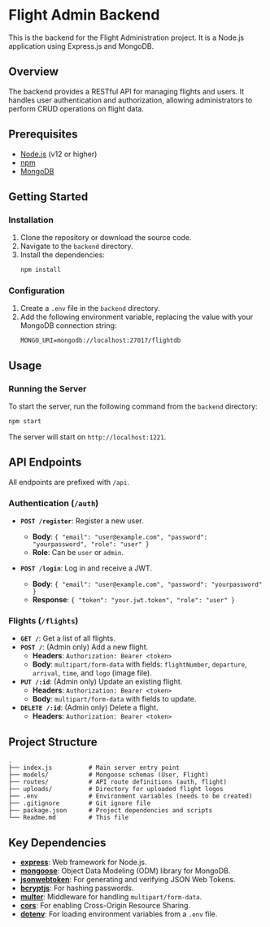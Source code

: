 # Flight Admin Backend

This is the backend for the Flight Administration project. It is a Node.js application using Express.js and MongoDB.

## Overview

The backend provides a RESTful API for managing flights and users. It handles user authentication and authorization, allowing administrators to perform CRUD operations on flight data.

## Prerequisites

- [Node.js](https://nodejs.org/) (v12 or higher)
- [npm](https://www.npmjs.com/)
- [MongoDB](https://www.mongodb.com/)

## Getting Started

### Installation

1.  Clone the repository or download the source code.
2.  Navigate to the `backend` directory.
3.  Install the dependencies:
    ```bash
    npm install
    ```

### Configuration

1.  Create a `.env` file in the `backend` directory.
2.  Add the following environment variable, replacing the value with your MongoDB connection string:
    ```
    MONGO_URI=mongodb://localhost:27017/flightdb
    ```

## Usage

### Running the Server

To start the server, run the following command from the `backend` directory:

```bash
npm start
```

The server will start on `http://localhost:1221`.

## API Endpoints

All endpoints are prefixed with `/api`.

### Authentication (`/auth`)

-   **`POST /register`**: Register a new user.
    -   **Body**: `{ "email": "user@example.com", "password": "yourpassword", "role": "user" }`
    -   **Role**: Can be `user` or `admin`.

-   **`POST /login`**: Log in and receive a JWT.
    -   **Body**: `{ "email": "user@example.com", "password": "yourpassword" }`
    -   **Response**: `{ "token": "your.jwt.token", "role": "user" }`

### Flights (`/flights`)

-   **`GET /`**: Get a list of all flights.
-   **`POST /`**: (Admin only) Add a new flight.
    -   **Headers**: `Authorization: Bearer <token>`
    -   **Body**: `multipart/form-data` with fields: `flightNumber`, `departure`, `arrival`, `time`, and `logo` (image file).
-   **`PUT /:id`**: (Admin only) Update an existing flight.
    -   **Headers**: `Authorization: Bearer <token>`
    -   **Body**: `multipart/form-data` with fields to update.
-   **`DELETE /:id`**: (Admin only) Delete a flight.
    -   **Headers**: `Authorization: Bearer <token>`

## Project Structure

```
.
├── index.js          # Main server entry point
├── models/           # Mongoose schemas (User, Flight)
├── routes/           # API route definitions (auth, flight)
├── uploads/          # Directory for uploaded flight logos
├── .env              # Environment variables (needs to be created)
├── .gitignore        # Git ignore file
├── package.json      # Project dependencies and scripts
└── Readme.md         # This file
```

## Key Dependencies

-   **[express](https://expressjs.com/)**: Web framework for Node.js.
-   **[mongoose](https://mongoosejs.com/)**: Object Data Modeling (ODM) library for MongoDB.
-   **[jsonwebtoken](https://github.com/auth0/node-jsonwebtoken)**: For generating and verifying JSON Web Tokens.
-   **[bcryptjs](https://github.com/dcodeIO/bcrypt.js)**: For hashing passwords.
-   **[multer](https://github.com/expressjs/multer)**: Middleware for handling `multipart/form-data`.
-   **[cors](https://github.com/expressjs/cors)**: For enabling Cross-Origin Resource Sharing.
-   **[dotenv](https://github.com/motdotla/dotenv)**: For loading environment variables from a `.env` file.
